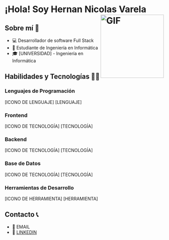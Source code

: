 # ¡Hola! Soy Hernan Nicolas Varela   <img align="right" src="https://i.gifer.com/CJCG.gif" alt="GIF" width="200"/>




## Sobre mí 🚀
- 💻 Desarrollador de software Full Stack
- 🌱 Estudiante de Ingeniería en Informática
- 🎓 [UNIVERSIDAD] - Ingeniería en Informática

## Habilidades y Tecnologías 🤹‍♀️
### Lenguajes de Programación
[ICONO DE LENGUAJE] [LENGUAJE] 

### Frontend
[ICONO DE TECNOLOGÍA] [TECNOLOGÍA]

### Backend
[ICONO DE TECNOLOGÍA] [TECNOLOGÍA]

### Base de Datos
[ICONO DE TECNOLOGÍA] [TECNOLOGÍA]

### Herramientas de Desarrollo
[ICONO DE HERRAMIENTA] [HERRAMIENTA]

## Contacto 📞
- 📧 EMAIL
- 💼 [LINKEDIN](LINKEDIN_URL)


